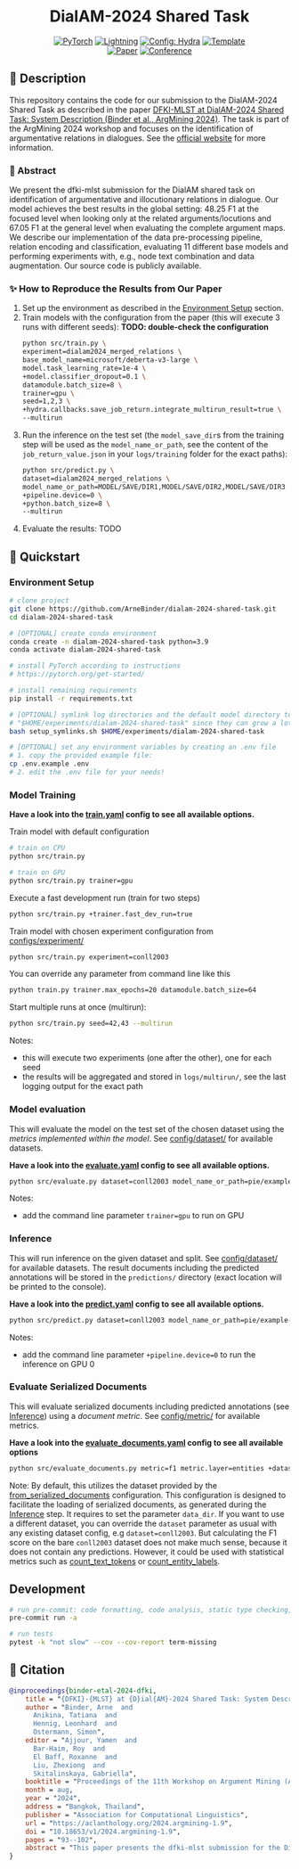 <div align="center">

# DialAM-2024 Shared Task

<a href="https://pytorch.org/get-started/locally/"><img alt="PyTorch" src="https://img.shields.io/badge/PyTorch-ee4c2c?logo=pytorch&logoColor=white"></a>
<a href="https://pytorchlightning.ai/"><img alt="Lightning" src="https://img.shields.io/badge/-Lightning-792ee5?logo=pytorchlightning&logoColor=white"></a>
<a href="https://hydra.cc/"><img alt="Config: Hydra" src="https://img.shields.io/badge/Config-Hydra-89b8cd"></a>
<a href="https://github.com/ArneBinder/pytorch-ie-hydra-template-1"><img alt="Template" src="https://img.shields.io/badge/-PyTorch--IE--Hydra--Template-017F2F?style=flat&logo=github&labelColor=gray"></a><br>
[![Paper](https://img.shields.io/badge/paper-2024.argmining.1.9-B31B1B.svg)](https://aclanthology.org/2024.argmining-1.9)
[![Conference](https://img.shields.io/badge/ArgMining@ACL-2024-4b44ce.svg)](https://aclanthology.org/volumes/2024.argmining-1)

</div>

## 📌 Description

This repository contains the code for our submission to the DialAM-2024 Shared Task as described in the
paper [DFKI-MLST at DialAM-2024 Shared Task: System Description (Binder et al., ArgMining 2024)](https://aclanthology.org/2024.argmining-1.9/).
The task is part of the ArgMining 2024 workshop and focuses on the identification of argumentative relations in dialogues.
See the [official website](https://dialam.arg.tech/) for more information.

### 📃 Abstract

We present the dfki-mlst submission for the DialAM shared task on identification of argumentative and illocutionary
relations in dialogue. Our model achieves the best results in the global setting: 48.25 F1 at the focused level when
looking only at the related arguments/locutions and 67.05 F1 at the general level when evaluating the complete
argument maps. We describe our implementation of the data pre-processing pipeline, relation encoding and
classification, evaluating 11 different base models and performing experiments with, e.g., node text combination
and data augmentation. Our source code is publicly available.

### ✨ How to Reproduce the Results from Our Paper

1. Set up the environment as described in the [Environment Setup](#environment-setup) section.
2. Train models with the configuration from the paper (this will execute 3 runs with different seeds): **TODO: double-check the configuration**
   ```bash
   python src/train.py \
   experiment=dialam2024_merged_relations \
   base_model_name=microsoft/deberta-v3-large \
   model.task_learning_rate=1e-4 \
   +model.classifier_dropout=0.1 \
   datamodule.batch_size=8 \
   trainer=gpu \
   seed=1,2,3 \
   +hydra.callbacks.save_job_return.integrate_multirun_result=true \
   --multirun
   ```
3. Run the inference on the test set (the `model_save_dir`s from the training step will be used as the `model_name_or_path`, see the content of the `job_return_value.json` in your `logs/training` folder for the exact paths):
   ```bash
   python src/predict.py \
   dataset=dialam2024_merged_relations \
   model_name_or_path=MODEL/SAVE/DIR1,MODEL/SAVE/DIR2,MODEL/SAVE/DIR3 \
   +pipeline.device=0 \
   +python.batch_size=8 \
   --multirun
   ```
4. Evaluate the results: TODO

## 🚀 Quickstart

### Environment Setup

```bash
# clone project
git clone https://github.com/ArneBinder/dialam-2024-shared-task.git
cd dialam-2024-shared-task

# [OPTIONAL] create conda environment
conda create -n dialam-2024-shared-task python=3.9
conda activate dialam-2024-shared-task

# install PyTorch according to instructions
# https://pytorch.org/get-started/

# install remaining requirements
pip install -r requirements.txt

# [OPTIONAL] symlink log directories and the default model directory to
# "$HOME/experiments/dialam-2024-shared-task" since they can grow a lot
bash setup_symlinks.sh $HOME/experiments/dialam-2024-shared-task

# [OPTIONAL] set any environment variables by creating an .env file
# 1. copy the provided example file:
cp .env.example .env
# 2. edit the .env file for your needs!
```

### Model Training

**Have a look into the [train.yaml](configs/train.yaml) config to see all available options.**

Train model with default configuration

```bash
# train on CPU
python src/train.py

# train on GPU
python src/train.py trainer=gpu
```

Execute a fast development run (train for two steps)

```bash
python src/train.py +trainer.fast_dev_run=true
```

Train model with chosen experiment configuration from [configs/experiment/](configs/experiment/)

```bash
python src/train.py experiment=conll2003
```

You can override any parameter from command line like this

```bash
python train.py trainer.max_epochs=20 datamodule.batch_size=64
```

Start multiple runs at once (multirun):

```bash
python src/train.py seed=42,43 --multirun
```

Notes:

- this will execute two experiments (one after the other), one for each seed
- the results will be aggregated and stored in `logs/multirun/`, see the last logging output for the exact path

### Model evaluation

This will evaluate the model on the test set of the chosen dataset using the *metrics implemented within the model*.
See [config/dataset/](configs/dataset/) for available datasets.

**Have a look into the [evaluate.yaml](configs/evaluate.yaml) config to see all available options.**

```bash
python src/evaluate.py dataset=conll2003 model_name_or_path=pie/example-ner-spanclf-conll03
```

Notes:

- add the command line parameter `trainer=gpu` to run on GPU

### Inference

This will run inference on the given dataset and split. See [config/dataset/](configs/dataset/) for available datasets.
The result documents including the predicted annotations will be stored in the `predictions/` directory (exact
location will be printed to the console).

**Have a look into the [predict.yaml](configs/predict.yaml) config to see all available options.**

```bash
python src/predict.py dataset=conll2003 model_name_or_path=pie/example-ner-spanclf-conll03
```

Notes:

- add the command line parameter `+pipeline.device=0` to run the inference on GPU 0

### Evaluate Serialized Documents

This will evaluate serialized documents including predicted annotations (see [Inference](#inference)) using a
*document metric*. See [config/metric/](configs/metric/) for available metrics.

**Have a look into the [evaluate_documents.yaml](configs/evaluate_documents.yaml) config to see all available options**

```bash
python src/evaluate_documents.py metric=f1 metric.layer=entities +dataset.data_dir=PATH/TO/DIR/WITH/SPLITS
```

Note: By default, this utilizes the dataset provided by the
[from_serialized_documents](configs/dataset/from_serialized_documents.yaml) configuration. This configuration is
designed to facilitate the loading of serialized documents, as generated during the [Inference](#inference) step. It
requires to set the parameter `data_dir`. If you want to use a different dataset,
you can override the `dataset` parameter as usual with any existing dataset config, e.g `dataset=conll2003`. But
calculating the F1 score on the bare `conll2003` dataset does not make much sense, because it does not contain any
predictions. However, it could be used with statistical metrics such as
[count_text_tokens](configs/metric/count_text_tokens.yaml) or
[count_entity_labels](configs/metric/count_entity_labels.yaml).

## Development

```bash
# run pre-commit: code formatting, code analysis, static type checking, and more (see .pre-commit-config.yaml)
pre-commit run -a

# run tests
pytest -k "not slow" --cov --cov-report term-missing
```

## 📃 Citation

```bibtex
@inproceedings{binder-etal-2024-dfki,
    title = "{DFKI}-{MLST} at {D}ial{AM}-2024 Shared Task: System Description",
    author = "Binder, Arne  and
      Anikina, Tatiana  and
      Hennig, Leonhard  and
      Ostermann, Simon",
    editor = "Ajjour, Yamen  and
      Bar-Haim, Roy  and
      El Baff, Roxanne  and
      Liu, Zhexiong  and
      Skitalinskaya, Gabriella",
    booktitle = "Proceedings of the 11th Workshop on Argument Mining (ArgMining 2024)",
    month = aug,
    year = "2024",
    address = "Bangkok, Thailand",
    publisher = "Association for Computational Linguistics",
    url = "https://aclanthology.org/2024.argmining-1.9",
    doi = "10.18653/v1/2024.argmining-1.9",
    pages = "93--102",
    abstract = "This paper presents the dfki-mlst submission for the DialAM shared task (Ruiz-Dolz et al., 2024) on identification of argumentative and illocutionary relations in dialogue. Our model achieves best results in the global setting: 48.25 F1 at the focused level when looking only at the related arguments/locutions and 67.05 F1 at the general level when evaluating the complete argument maps. We describe our implementation of the data pre-processing, relation encoding and classification, evaluating 11 different base models and performing experiments with, e.g., node text combination and data augmentation. Our source code is publicly available.",
}
```
